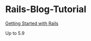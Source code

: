 # Rails-Blog-Tutorial

[Getting Started with Rails](https://guides.rubyonrails.org/getting_started.html#creating-the-blog-application)

Up to 5.9
